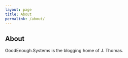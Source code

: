 ```yaml
---
layout: page
title: About
permalink: /about/
---
```

## About

GoodEnough.Systems is the blogging home of J. Thomas.
